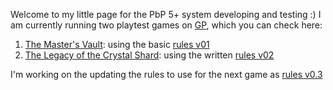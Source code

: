 Welcome to my little page for the PbP 5+ system developing and testing :)
I am currently running two playtest games on [GP](https://gamersplane.com/), which you can check here:  
  
  1) [The Master's Vault](https://github.com/CN3ves/System/test1): using the basic [rules v01](https://github.com/CN3ves/System/rules1)  
  2) [The Legacy of the Crystal Shard](https://github.com/CN3ves/System/test2): using the written [rules v02](https://github.com/CN3ves/System/rules2)  
    
I'm working on the updating the rules to use for the next game as [rules v0.3](https://github.com/CN3ves/System/rules3)
